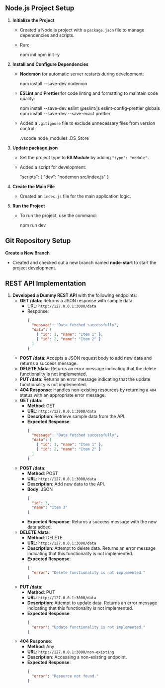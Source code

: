 

## Node.js Project Setup
1. **Initialize the Project**
   - Created a Node.js project with a `package.json` file to manage dependencies and scripts.
   - Run:
    
     npm init
     npm init -y
   

2. **Install and Configure Dependencies**
   - **Nodemon** for automatic server restarts during development:
    
     npm install --save-dev nodemon
     
   - **ESLint** and **Prettier** for code linting and formatting to maintain code quality:
     
     npm install --save-dev eslint @eslint/js eslint-config-prettier globals
     npm install --save-dev --save-exact prettier
    
   - Added a `.gitignore` file to exclude unnecessary files from version control:
     
     .vscode
     node_modules
     .DS_Store
     

3. **Update package.json**
   - Set the project type to **ES Module** by adding `"type": "module"`.
   - Added a script for development:
     
     "scripts": {
       "dev": "nodemon src/index.js"
     }
   

4. **Create the Main File**
   - Created an `index.js` file for the main application logic.

5. **Run the Project**
   - To run the project, use the command:
     
     npm run dev
   

## Git Repository Setup

**Create a New Branch**
   - Created and checked out a new branch named **node-start** to start the project development.

## REST API Implementation
1. **Developed a Dummy REST API** with the following endpoints:
   - **GET /data**: Returns a JSON response with sample data.
     - URL: `http://127.0.0.1:3000/data`
     - Response:
       ```json
       {
         "message": "Data fetched successfully",
         "data": [
           { "id": 1, "name": "Item 1" },
           { "id": 2, "name": "Item 2" }
         ]
       }
       ```
   - **POST /data**: Accepts a JSON request body to add new data and returns a success message.
   - **DELETE /data**: Returns an error message indicating that the delete functionality is not implemented.
   - **PUT /data**: Returns an error message indicating that the update functionality is not implemented.
   - **404 Response**: Handles non-existing resources by returning a `404` status with an appropriate error message.
   - **GET /data**: 
     - **Method**: GET
     - **URL**: `http://127.0.0.1:3000/data`
     - **Description**: Retrieve sample data from the API.
     - **Expected Response**:
       ```json
       {
         "message": "Data fetched successfully",
         "data": [
           { "id": 1, "name": "Item 1" },
           { "id": 2, "name": "Item 2" }
         ]
       }
       ```
   - **POST /data**:
     - **Method**: POST
     - **URL**: `http://127.0.0.1:3000/data`
     - **Description**: Add new data to the API.
     - **Body**: JSON
       ```json
       {
         "id": 3,
         "name": "Item 3"
       }
       ```
     - **Expected Response**: Returns a success message with the new data added.
   - **DELETE /data**:
     - **Method**: DELETE
     - **URL**: `http://127.0.0.1:3000/data`
     - **Description**: Attempt to delete data. Returns an error message indicating that this functionality is not implemented.
     - **Expected Response**:
       ```json
       {
         "error": "Delete functionality is not implemented."
       }
       ```
   - **PUT /data**:
     - **Method**: PUT
     - **URL**: `http://127.0.0.1:3000/data`
     - **Description**: Attempt to update data. Returns an error message indicating that this functionality is not implemented.
     - **Expected Response**:
       ```json
       {
         "error": "Update functionality is not implemented."
       }
       ```
   - **404 Response**:
     - **Method**: Any
     - **URL**: `http://127.0.0.1:3000/non-existing`
     - **Description**: Accessing a non-existing endpoint.
     - **Expected Response**:
       ```json
       {
         "error": "Resource not found."
       }
       ```



